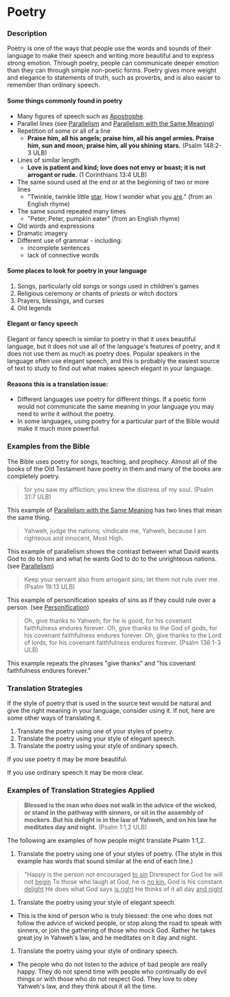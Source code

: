 # Poetry #


### Description

Poetry is one of the ways that people use the words and sounds of their language to make their speech and writing more beautiful and to express strong emotion. Through poetry, people can communicate deeper  emotion than they can through simple non-poetic forms. Poetry gives more weight and elegance to statements of truth, such as proverbs, and is also easier to remember than ordinary speech.

#### Some things commonly found in poetry

* Many figures of speech such as [Apostrophe](../figs-apostrophe/01.md).
* Parallel lines (see [Parallelism](../figs-parallelism/01.md) and [Parallelism with the Same Meaning](../figs-synonparallelism/01.md))
* Repetition of some or all of a line
  * **Praise him, all his angels; praise him, all his angel armies. Praise him, sun and moon; praise him, all you shining stars.** (Psalm 148:2-3 ULB)
* Lines of similar length.
  * **Love is patient and kind; love does not envy or boast; it is not arrogant or rude.** (1 Corinthians 13:4 ULB)
* The same sound used at the end or at the beginning of two or more lines
  * "Twinkle, twinkle little <u>star</u>. How I wonder what you <u>are</u>." (from an English rhyme)
* The same sound repeated many times
  * "Peter, Peter, pumpkin eater" (from an English rhyme)
* Old words and expressions
* Dramatic imagery
* Different use of grammar - including:
  * incomplete sentences
  * lack of connective words

#### Some places to look for poetry in your language

1. Songs, particularly old songs or songs used in children's games
1. Religious ceremony or chants of priests or witch doctors
1. Prayers, blessings, and curses
1. Old legends

#### Elegant or fancy speech

Elegant or fancy speech is similar to poetry in that it uses beautiful language, but it does not use all of the language's features of poetry, and it does not use them as much as poetry does. Popular speakers in the language often use elegant speech, and this is probably the easiest source of text to study to find out what makes speech elegant in your language.

#### Reasons this is a translation issue:

* Different languages use poetry for different things. If a poetic form would not communicate the same meaning in your language you may need to write it without the poetry.
* In some languages, using poetry for a particular part of the Bible would make it much more powerful.

### Examples from the Bible

The Bible uses poetry for songs, teaching, and prophecy. Almost all of the books of the Old Testament have poetry in them and many of the books are completely poetry.
>for you saw my affliction;
>you knew the distress of my soul. (Psalm 31:7 ULB)

This example of [Parallelism with the Same Meaning](../figs-synonparallelism/01.md) has two lines that mean the same thing.
>Yahweh, judge the nations;
>vindicate me, Yahweh, because I am righteous and innocent, Most High.

This example of parallelism shows the contrast between what David wants God to do to him and what he wants God to do to the unrighteous nations.  (see [Parallelism](../figs-parallelism/01.md))
>Keep your servant also from arrogant sins;
>let them not rule over me. (Psalm 19:13 ULB)

This example of personification speaks of sins as if they could rule over a person. (see [Personification](../figs-personification/01.md))
>Oh, give thanks to Yahweh; for he is good, for his covenant faithfulness endures forever.
>Oh, give thanks to the God of gods, for his covenant faithfulness endures forever.
>Oh, give thanks to the Lord of lords, for his covenant faithfulness endures forever. (Psalm 136:1-3 ULB)

This example repeats the phrases "give thanks" and "his covenant faithfulness endures forever."

### Translation Strategies

If the style of poetry that is used in the source text would be natural and give the right meaning in your language, consider using it. If not, here are some other ways of translating it.

1. Translate the poetry using one of your styles of poetry.
1. Translate the poetry using your style of elegant speech.
1. Translate the poetry using  your style of ordinary speech.

If you use poetry it may be more beautiful.

If you use ordinary speech it may be more clear.

### Examples of Translation Strategies Applied

>**Blessed is the man who does not walk in the advice of the wicked,
>or stand in the pathway with sinners,
>or sit in the assembly of mockers.
>But his delight is in the law of Yahweh,
>and on his law he meditates day and night.** (Psalm 1:1,2 ULB)

The following are examples of how people might translate Psalm 1:1,2.

1) Translate the poetry using one of your styles of poetry. (The style in this example has words that sound similar at the end of each line.)

>"Happy is the person not encouraged <u>to sin</u>
>Disrespect for God he will not <u>begin</u>
>To those who laugh at God, he is <u>no kin.</u>
>God is his constant <u>delight</u>
>He does what God says <u>is right</u>
>He thinks of it all day <u>and night</u>

1) Translate the poetry using your style of elegant speech.

* This is the kind of person who is truly blessed: the one who does not follow the advice of wicked people, or stop along the road to speak with sinners, or join the gathering of those who mock God. Rather he takes great joy in Yahweh's law, and he meditates on it day and night.

1) Translate the poetry using your style of ordinary speech.

* The people who do not listen to the advice of bad people are really happy. They do not spend time with people who continually do evil things or with those who do not respect God. They love to obey Yahweh's law, and they think about it all the time.

